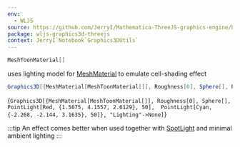 ```yaml
---
env:
  - WLJS
source: https://github.com/JerryI/Mathematica-ThreeJS-graphics-engine/blob/dev/src/kernel.js
package: wljs-graphics3d-threejs
context: JerryI`Notebook`Graphics3DUtils`
---
```

```mathematica
MeshToonMaterial[]
```

uses lighting model for [MeshMaterial](frontend/Reference/Graphics3D/MeshMaterial.md) to emulate cell-shading effect

```mathematica
Graphics3D[{MeshMaterial[MeshToonMaterial[]], Roughness[0], Sphere[], PointLight[Red, {1.5075, 4.1557, 2.6129}, 50],  PointLight[Cyan, {-2.268, -2.144, 3.1635}, 50]}, "Lighting"->None]
```

<Wl >{`Graphics3D[{MeshMaterial[MeshToonMaterial[]], Roughness[0], Sphere[], PointLight[Red, {1.5075, 4.1557, 2.6129}, 50],  PointLight[Cyan, {-2.268, -2.144, 3.1635}, 50]}, "Lighting"->None]`}</Wl>

:::tip
An effect comes better when used together with [SpotLight](frontend/Reference/Graphics3D/SpotLight.md) and minimal ambient lighting
:::

